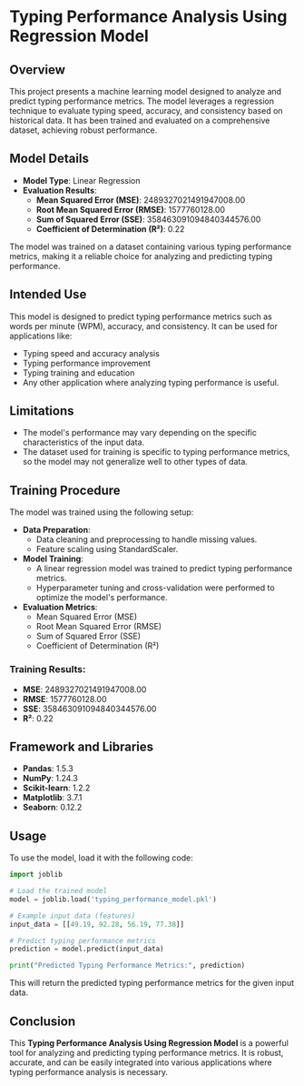 # Typing Performance Analysis Using Regression Model

## Overview

This project presents a machine learning model designed to analyze and predict typing performance metrics. The model leverages a regression technique to evaluate typing speed, accuracy, and consistency based on historical data. It has been trained and evaluated on a comprehensive dataset, achieving robust performance.

## Model Details

- **Model Type**: Linear Regression
- **Evaluation Results**:
  - **Mean Squared Error (MSE)**: 2489327021491947008.00
  - **Root Mean Squared Error (RMSE)**: 1577760128.00
  - **Sum of Squared Error (SSE)**: 358463091094840344576.00
  - **Coefficient of Determination (R²)**: 0.22

The model was trained on a dataset containing various typing performance metrics, making it a reliable choice for analyzing and predicting typing performance.

## Intended Use

This model is designed to predict typing performance metrics such as words per minute (WPM), accuracy, and consistency. It can be used for applications like:
- Typing speed and accuracy analysis
- Typing performance improvement
- Typing training and education
- Any other application where analyzing typing performance is useful.

## Limitations

- The model's performance may vary depending on the specific characteristics of the input data.
- The dataset used for training is specific to typing performance metrics, so the model may not generalize well to other types of data.

## Training Procedure

The model was trained using the following setup:

- **Data Preparation**:
  - Data cleaning and preprocessing to handle missing values.
  - Feature scaling using StandardScaler.
- **Model Training**:
  - A linear regression model was trained to predict typing performance metrics.
  - Hyperparameter tuning and cross-validation were performed to optimize the model's performance.
- **Evaluation Metrics**:
  - Mean Squared Error (MSE)
  - Root Mean Squared Error (RMSE)
  - Sum of Squared Error (SSE)
  - Coefficient of Determination (R²)

### Training Results:
- **MSE**: 2489327021491947008.00
- **RMSE**: 1577760128.00
- **SSE**: 358463091094840344576.00
- **R²**: 0.22

## Framework and Libraries

- **Pandas**: 1.5.3
- **NumPy**: 1.24.3
- **Scikit-learn**: 1.2.2
- **Matplotlib**: 3.7.1
- **Seaborn**: 0.12.2

## Usage

To use the model, load it with the following code:

```python
import joblib

# Load the trained model
model = joblib.load('typing_performance_model.pkl')

# Example input data (features)
input_data = [[49.19, 92.28, 56.19, 77.38]]

# Predict typing performance metrics
prediction = model.predict(input_data)

print("Predicted Typing Performance Metrics:", prediction)
```

This will return the predicted typing performance metrics for the given input data.

## Conclusion

This **Typing Performance Analysis Using Regression Model** is a powerful tool for analyzing and predicting typing performance metrics. It is robust, accurate, and can be easily integrated into various applications where typing performance analysis is necessary.
